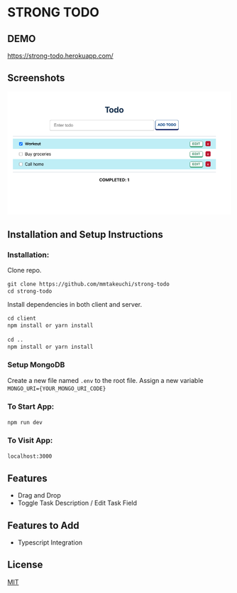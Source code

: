 # STRONG TODO

## DEMO

https://strong-todo.herokuapp.com/

## Screenshots

![App Screenshot](./assets/screenshot.png)

## Installation and Setup Instructions

### Installation:

Clone repo.

```
git clone https://github.com/mmtakeuchi/strong-todo
cd strong-todo
```

Install dependencies in both client and server.

```
cd client
npm install or yarn install

cd ..
npm install or yarn install
```

### Setup MongoDB

Create a new file named `.env` to the root file.
Assign a new variable `MONGO_URI={YOUR_MONGO_URI_CODE}`

### To Start App:

`npm run dev`

### To Visit App:

`localhost:3000`

## Features

- Drag and Drop
- Toggle Task Description / Edit Task Field

## Features to Add

- Typescript Integration

## License

[MIT](https://choosealicense.com/licenses/mit/)
